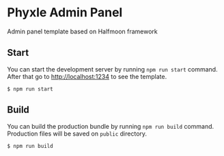 # Phyxle Admin Panel

Admin panel template based on Halfmoon framework

## Start

You can start the development server by running `npm run start` command. After that go to [http://localhost:1234](http://localhost:1234) to see the template.

```
$ npm run start
```

## Build

You can build the production bundle by running `npm run build` command. Production files will be saved on `public` directory.

```
$ npm run build
```
